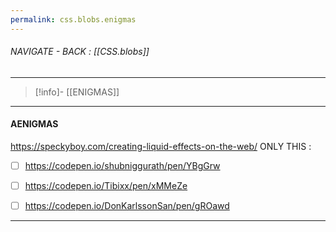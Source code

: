 ```yaml
---
permalink: css.blobs.enigmas
---
```


###### NAVIGATE - BACK : [[CSS.blobs]]
----
>[!info]- [[ENIGMAS]]
-----
#### AENIGMAS



https://speckyboy.com/creating-liquid-effects-on-the-web/
ONLY THIS :
- [ ] https://codepen.io/shubniggurath/pen/YBgGrw
- [ ] https://codepen.io/Tibixx/pen/xMMeZe
- [ ] https://codepen.io/DonKarlssonSan/pen/gROawd


-----

